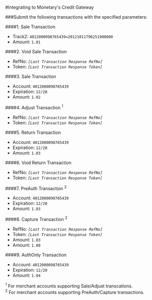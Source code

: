 #Integrating to Monetary's Credit Gateway

###Submit the following transactions with the specified parameters:

####1. Sale Transaction
 * Track2: `4012000098765439=20121011796251900000`
 * Amount: `1.01` 

####2. Void Sale Transaction
 * RefNo: _`[Last Transaction Response RefNo]`_
 * Token: _`[Last Transaction Response Token]`_

####3. Sale Transaction
  * Account: `4012000098765439`
  * Expiration: `12/20`
  * Amount: `1.02`

####4. Adjust Transaction <sup>1</sup>
  * RefNo: _`[Last Transaction Response RefNo]`_
  * Token: _`[Last Transaction Response Token]`_

####5. Return Transaction
  * Account: `4012000098765439`
  * Expiration: `12/20`
  * Amount: `1.03`

####6. Void Return Transaction
  * RefNo: _`[Last Transaction Response RefNo]`_
  * Token: _`[Last Transaction Response Token]`_

####7. PreAuth Transaction <sup>2</sup>
  * Account: `4012000098765439`
  * Expiration: `12/20`
  * Amount: `1.03`
  
####8. Capture Transaction <sup>2</sup>
  * RefNo: _`[Last Transaction Response RefNo]`_
  * Token: _`[Last Transaction Response Token]`_
  * Amount: `1.03`
  * Amount: `1.00`

####9. AuthOnly Transaction
  * Account: `4012000098765439`
  * Expiration: `12/20`
  * Amount: `1.04`

<sup>1</sup> For merchant accounts supporting Sale/Adjust transcations.<br />
<sup>2</sup> For merchant accounts supporting PreAuth/Capture transactions. 
